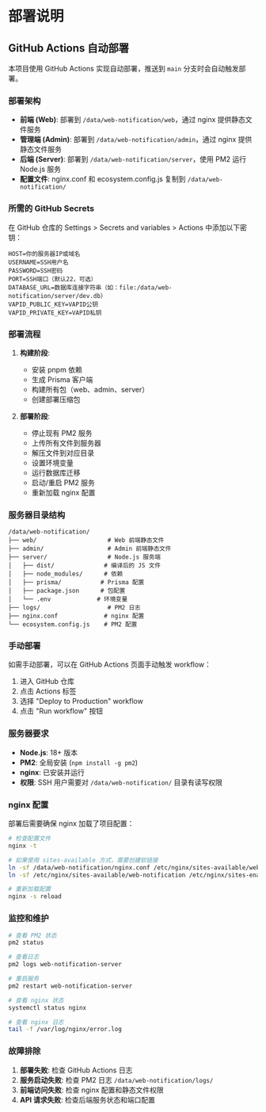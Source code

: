 # 部署说明

## GitHub Actions 自动部署

本项目使用 GitHub Actions 实现自动部署，推送到 `main` 分支时会自动触发部署。

### 部署架构

- **前端 (Web)**: 部署到 `/data/web-notification/web`，通过 nginx 提供静态文件服务
- **管理端 (Admin)**: 部署到 `/data/web-notification/admin`，通过 nginx 提供静态文件服务  
- **后端 (Server)**: 部署到 `/data/web-notification/server`，使用 PM2 运行 Node.js 服务
- **配置文件**: nginx.conf 和 ecosystem.config.js 复制到 `/data/web-notification/`

### 所需的 GitHub Secrets

在 GitHub 仓库的 Settings > Secrets and variables > Actions 中添加以下密钥：

```
HOST=你的服务器IP或域名
USERNAME=SSH用户名
PASSWORD=SSH密码
PORT=SSH端口（默认22，可选）
DATABASE_URL=数据库连接字符串（如：file:/data/web-notification/server/dev.db）
VAPID_PUBLIC_KEY=VAPID公钥
VAPID_PRIVATE_KEY=VAPID私钥
```

### 部署流程

1. **构建阶段**:
   - 安装 pnpm 依赖
   - 生成 Prisma 客户端
   - 构建所有包（web、admin、server）
   - 创建部署压缩包

2. **部署阶段**:
   - 停止现有 PM2 服务
   - 上传所有文件到服务器
   - 解压文件到对应目录
   - 设置环境变量
   - 运行数据库迁移
   - 启动/重启 PM2 服务
   - 重新加载 nginx 配置

### 服务器目录结构

```
/data/web-notification/
├── web/                    # Web 前端静态文件
├── admin/                  # Admin 前端静态文件
├── server/                 # Node.js 服务端
│   ├── dist/              # 编译后的 JS 文件
│   ├── node_modules/      # 依赖
│   ├── prisma/           # Prisma 配置
│   ├── package.json      # 包配置
│   └── .env             # 环境变量
├── logs/                   # PM2 日志
├── nginx.conf             # nginx 配置
└── ecosystem.config.js    # PM2 配置
```

### 手动部署

如需手动部署，可以在 GitHub Actions 页面手动触发 workflow：

1. 进入 GitHub 仓库
2. 点击 Actions 标签
3. 选择 "Deploy to Production" workflow  
4. 点击 "Run workflow" 按钮

### 服务器要求

- **Node.js**: 18+ 版本
- **PM2**: 全局安装 (`npm install -g pm2`)
- **nginx**: 已安装并运行
- **权限**: SSH 用户需要对 `/data/web-notification/` 目录有读写权限

### nginx 配置

部署后需要确保 nginx 加载了项目配置：

```bash
# 检查配置文件
nginx -t

# 如果使用 sites-available 方式，需要创建软链接
ln -sf /data/web-notification/nginx.conf /etc/nginx/sites-available/web-notification
ln -sf /etc/nginx/sites-available/web-notification /etc/nginx/sites-enabled/

# 重新加载配置
nginx -s reload
```

### 监控和维护

```bash
# 查看 PM2 状态
pm2 status

# 查看日志
pm2 logs web-notification-server

# 重启服务
pm2 restart web-notification-server

# 查看 nginx 状态
systemctl status nginx

# 查看 nginx 日志
tail -f /var/log/nginx/error.log
```

### 故障排除

1. **部署失败**: 检查 GitHub Actions 日志
2. **服务启动失败**: 检查 PM2 日志 `/data/web-notification/logs/`
3. **前端访问失败**: 检查 nginx 配置和静态文件权限
4. **API 请求失败**: 检查后端服务状态和端口配置